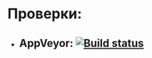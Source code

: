 # Проверки:
* ## AppVeyor: [![Build status](https://ci.appveyor.com/api/projects/status/5a8o71e38w4kl67n?svg=true)](https://ci.appveyor.com/project/GilgameshXD/at-4)